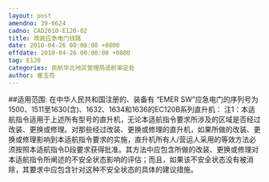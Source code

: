 ```yaml
---
layout: post
amendno: 39-6624
cadno: CAD2010-E120-02
title: 改装应急电门线路
date: 2010-04-26 00:00:00 +0800
effdate: 2010-04-26 00:00:00 +0800
tag: E120
categories: 民航华北地区管理局适航审定处
author: 崔玉亮
---
```


##适用范围:
在中华人民共和国注册的、装备有 “EMER SW”应急电门的序列号为1500、1511至1630(含)、1632、1634和1636的EC120B系列直升机：
注1：本适航指令适用于上述所有型号的直升机，无论本适航指令要求所涉及的区域是否经过改装、更换或修理。对那些经过改装、更换或修理的直升机，如果所做的改装、更换或修理影响到本适航指令要求的实施，直升机所有人/营运人采用的等效方法必须按照本适航指令D段要求获得批准。其方法中应包含所做的改装、更换或修理对本适航指令所阐述的不安全状态影响的评估；而且，如果该不安全状态没有被消除，其要求中应包含针对这种不安全状态的具体的建议措施。

